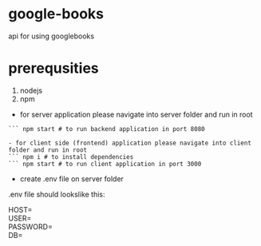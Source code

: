 # google-books

api for using googlebooks

# prerequsities

1. nodejs
2. npm

- for server application please navigate into server folder and run in root

````npm i # to install dependencies
``` npm start # to run backend application in port 8080

- for client side (frontend) application please navigate into client folder and run in root
``` npm i # to install dependencies
``` npm start # to run client application in port 3000
````

- create .env file on server folder

.env file should lookslike this:

HOST=</br>
USER=</br>
PASSWORD=</br>
DB=
